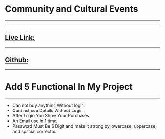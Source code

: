 # Community and Cultural Events
---
---
[Live Link:](https://event-management-4421b.web.app/ "WEB LINK")
---
---
[Github:](https://github.com/programming-hero-web-course-4/b8a9-event-management-taskinahmadalfaruqe "GITHUB LINK")
---
---
# Add 5 Functional In My Project
---
* Can not buy anything Without login.
* Cant not see Details Without Login.
* After Login You Show Your Purchases.
* An Email use in 1 time.
* Password Must Be 6 Digit and make it strong by lowercase, uppercase, and spacial corrector.

